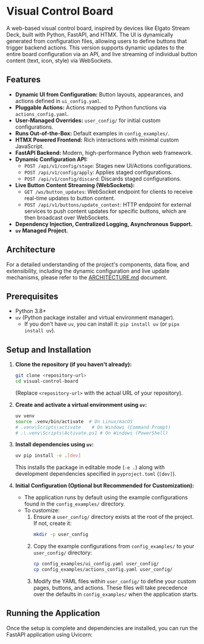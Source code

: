 # Visual Control Board

A web-based visual control board, inspired by devices like Elgato Stream Deck, built with Python, FastAPI, and HTMX. The UI is dynamically generated from configuration files, allowing users to define buttons that trigger backend actions. This version supports dynamic updates to the entire board configuration via an API, and live streaming of individual button content (text, icon, style) via WebSockets.

## Features

*   **Dynamic UI from Configuration:** Button layouts, appearances, and actions defined in `ui_config.yaml`.
*   **Pluggable Actions:** Actions mapped to Python functions via `actions_config.yaml`.
*   **User-Managed Overrides:** `user_config/` for initial custom configurations.
*   **Runs Out-of-the-Box:** Default examples in `config_examples/`.
*   **HTMX Powered Frontend:** Rich interactions with minimal custom JavaScript.
*   **FastAPI Backend:** Modern, high-performance Python web framework.
*   **Dynamic Configuration API:**
    *   `POST /api/v1/config/stage`: Stages new UI/Actions configurations.
    *   `POST /api/v1/config/apply`: Applies staged configurations.
    *   `POST /api/v1/config/discard`: Discards staged configurations.
*   **Live Button Content Streaming (WebSockets):**
    *   `GET /ws/button_updates`: WebSocket endpoint for clients to receive real-time updates to button content.
    *   `POST /api/v1/buttons/update_content`: HTTP endpoint for external services to push content updates for specific buttons, which are then broadcast over WebSockets.
*   **Dependency Injection, Centralized Logging, Asynchronous Support.**
*   **`uv` Managed Project.**

## Architecture

For a detailed understanding of the project's components, data flow, and extensibility, including the dynamic configuration and live update mechanisms, please refer to the [ARCHITECTURE.md](ARCHITECTURE.md) document.

## Prerequisites

*   Python 3.8+
*   `uv` (Python package installer and virtual environment manager).
    *   If you don't have `uv`, you can install it: `pip install uv` (or `pipx install uv`).

## Setup and Installation

1.  **Clone the repository (if you haven't already):**
    ```bash
    git clone <repository-url>
    cd visual-control-board 
    ```
    (Replace `<repository-url>` with the actual URL of your repository).

2.  **Create and activate a virtual environment using `uv`:**
    ```bash
    uv venv
    source .venv/bin/activate  # On Linux/macOS
    # .venv\Scripts\activate    # On Windows (Command Prompt)
    # .\.venv\Scripts\Activate.ps1 # On Windows (PowerShell)
    ```

3.  **Install dependencies using `uv`:**
    ```bash
    uv pip install -e .[dev]
    ```
    This installs the package in editable mode (`-e .`) along with development dependencies specified in `pyproject.toml` (`[dev]`).

4.  **Initial Configuration (Optional but Recommended for Customization):**
    *   The application runs by default using the example configurations found in the `config_examples/` directory.
    *   To customize:
        1.  Ensure a `user_config/` directory exists at the root of the project. If not, create it:
            ```bash
            mkdir -p user_config
            ```
        2.  Copy the example configurations from `config_examples/` to your `user_config/` directory:
            ```bash
            cp config_examples/ui_config.yaml user_config/
            cp config_examples/actions_config.yaml user_config/
            ```
        3.  Modify the YAML files within `user_config/` to define your custom pages, buttons, and actions. These files will take precedence over the defaults in `config_examples/` when the application starts.

## Running the Application

Once the setup is complete and dependencies are installed, you can run the FastAPI application using Uvicorn:

